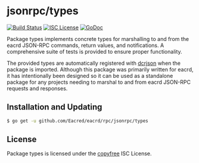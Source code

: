 jsonrpc/types
=============

[![Build Status](https://github.com/Eacred/eacrd/workflows/Build%20and%20Test/badge.svg)](https://github.com/Eacred/eacrd/actions)
[![ISC License](https://img.shields.io/badge/license-ISC-blue.svg)](http://copyfree.org)
[![GoDoc](https://img.shields.io/badge/godoc-reference-blue.svg)](https://godoc.org/github.com/Eacred/eacrd/rpc/jsonrpc/types)

Package types implements concrete types for marshalling to and from the eacrd
JSON-RPC commands, return values, and notifications.  A comprehensive suite of
tests is provided to ensure proper functionality.

The provided types are automatically registered with
[dcrjson](https://github.com/Eacred/eacrd/tree/master/dcrjson) when the package
is imported.  Although this package was primarily written for eacrd, it has
intentionally been designed so it can be used as a standalone package for any
projects needing to marshal to and from eacrd JSON-RPC requests and responses.

## Installation and Updating

```bash
$ go get -u github.com/Eacred/eacrd/rpc/jsonrpc/types
```

## License

Package types is licensed under the [copyfree](http://copyfree.org) ISC License.
